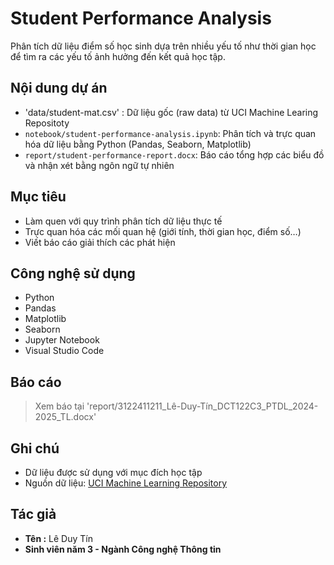 # Student Performance Analysis  
Phân tích dữ liệu điểm số học sinh dựa trên nhiều yếu tố như thời gian học để tìm ra các yếu tố ảnh hưởng đến kết quả học tập.

## Nội dung dự án
- 'data/student-mat.csv' : Dữ liệu gốc (raw data) từ UCI Machine Learing Repositoty
- `notebook/student-performance-analysis.ipynb`: Phân tích và trực quan hóa dữ liệu bằng Python (Pandas, Seaborn, Matplotlib)
- `report/student-performance-report.docx`: Báo cáo tổng hợp các biểu đồ và nhận xét bằng ngôn ngữ tự nhiên

## Mục tiêu
- Làm quen với quy trình phân tích dữ liệu thực tế
- Trực quan hóa các mối quan hệ (giới tính, thời gian học, điểm số…)
- Viết báo cáo giải thích các phát hiện

## Công nghệ sử dụng
- Python 
- Pandas
- Matplotlib
- Seaborn
- Jupyter Notebook
- Visual Studio Code

## Báo cáo
> Xem báo tại 'report/3122411211_Lê-Duy-Tín_DCT122C3_PTDL_2024-2025_TL.docx'

## Ghi chú
- Dữ liệu được sử dụng với mục đích học tập
- Nguồn dữ liệu: [UCI Machine Learning Repository](https://archive.ics.uci.edu/dataset/320/student+performance)

## Tác giả
- **Tên :** Lê Duy Tín
- **Sinh viên năm 3 - Ngành Công nghệ Thông tin**
